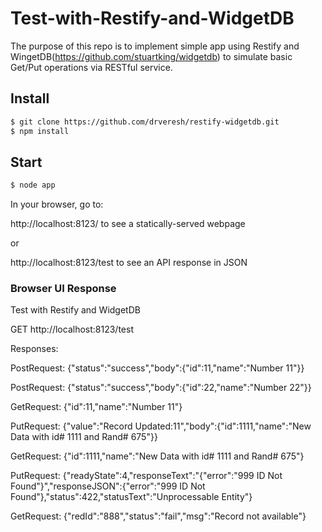 Test-with-Restify-and-WidgetDB
===========================

The purpose of this repo is to implement simple app using Restify and WingetDB(https://github.com/stuartking/widgetdb) to simulate basic Get/Put operations via RESTful service.

## Install

```sh
$ git clone https://github.com/drveresh/restify-widgetdb.git
$ npm install
```

## Start

```sh
$ node app
```

In your browser, go to:

http://localhost:8123/ to see a statically-served webpage

or 

http://localhost:8123/test to see an API response in JSON


### Browser UI Response
Test with Restify and WidgetDB

GET http://localhost:8123/test

Responses:

PostRequest: {"status":"success","body":{"id":11,"name":"Number 11"}}

PostRequest: {"status":"success","body":{"id":22,"name":"Number 22"}}

GetRequest: {"id":11,"name":"Number 11"}

PutRequest: {"value":"Record Updated:11","body":{"id":1111,"name":"New Data with id# 1111 and Rand# 675"}}

GetRequest: {"id":1111,"name":"New Data with id# 1111 and Rand# 675"}

PutRequest: {"readyState":4,"responseText":"{\"error\":\"999 ID Not Found\"}","responseJSON":{"error":"999 ID Not Found"},"status":422,"statusText":"Unprocessable Entity"}

GetRequest: {"redId":"888","status":"fail","msg":"Record not available"}

